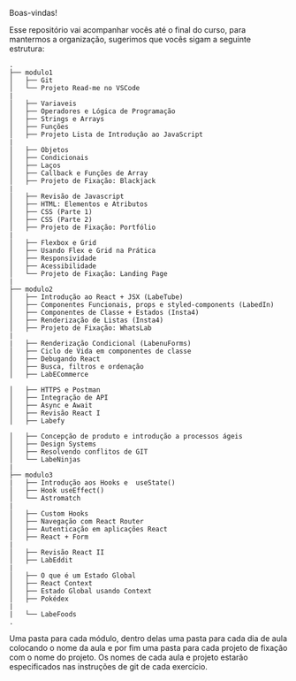 Boas-vindas!

Esse repositório vai acompanhar vocês até o final do curso, para mantermos a organização, sugerimos que vocês sigam a seguinte estrutura:

```
.
├── modulo1
│   ├── Git
│   └── Projeto Read-me no VSCode
|
│   ├── Variaveis
│   ├── Operadores e Lógica de Programação
│   ├── Strings e Arrays
│   ├── Funções
│   ├── Projeto Lista de Introduçâo ao JavaScript
|
│   ├── Objetos
│   ├── Condicionais
│   ├── Laços
│   ├── Callback e Funções de Array
│   ├── Projeto de Fixação: Blackjack
|
│   ├── Revisão de Javascript
│   ├── HTML: Elementos e Atributos
│   ├── CSS (Parte 1)
│   ├── CSS (Parte 2)
│   ├── Projeto de Fixação: Portfólio
|
│   ├── Flexbox e Grid
│   ├── Usando Flex e Grid na Prática
│   ├── Responsividade
│   ├── Acessibilidade
│   └── Projeto de Fixação: Landing Page
|
├── modulo2
│   ├── Introdução ao React + JSX (LabeTube)
│   ├── Componentes Funcionais, props e styled-components (LabedIn)
│   ├── Componentes de Classe + Estados (Insta4)
│   ├── Renderização de Listas (Insta4)
│   ├── Projeto de Fixação: WhatsLab 
|
|   ├── Renderização Condicional (LabenuForms)
│   ├── Ciclo de Vida em componentes de classe
│   ├── Debugando React
│   ├── Busca, filtros e ordenação
│   ├── LabECommerce

│   ├── HTTPS e Postman
│   ├── Integração de API
│   ├── Async e Await
│   ├── Revisão React I
│   ├── Labefy

│   ├── Concepção de produto e introdução a processos ágeis
│   ├── Design Systems
│   ├── Resolvendo conflitos de GIT
│   └── LabeNinjas
|
├── modulo3
|   ├── Introdução aos Hooks e  useState()
│   ├── Hook useEffect()
│   └── Astromatch
|
│   ├── Custom Hooks
│   ├── Navegação com React Router 
│   ├── Autenticação em aplicações React
│   ├── React + Form
|
│   ├── Revisão React II
│   ├── LabEddit
|
│   ├── O que é um Estado Global
│   ├── React Context 
│   ├── Estado Global usando Context 
│   ├── Pokédex
|
|   └── LabeFoods
.
```

Uma pasta para cada módulo, dentro delas uma pasta para cada dia de aula colocando o nome da aula e por fim uma pasta para cada projeto de fixação com o nome do projeto. Os nomes de cada aula e projeto estarão especificados nas instruções de git de cada exercício.
